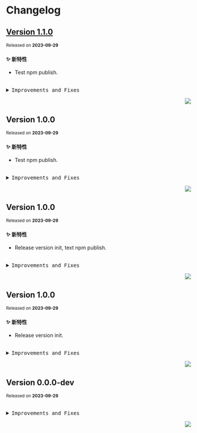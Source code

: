 # Changelog

## [Version&nbsp;1.1.0](https://github.com/eternallycyf/ims-template/compare/v1.0.0...v1.1.0)

<sup>Released on **2023-09-29**</sup>

#### ✨ 新特性

- Test npm publish.

<br/>

<details>
<summary><kbd>Improvements and Fixes</kbd></summary>

#### What's improved

- Test npm publish ([c21101f](https://github.com/eternallycyf/ims-template/commit/c21101f))

</details>

<div align="right">

[![](https://img.shields.io/badge/-BACK_TO_TOP-151515?style=flat-square)](#readme-top)

</div>

## Version&nbsp;1.0.0

<sup>Released on **2023-09-29**</sup>

#### ✨ 新特性

- Test npm publish.

<br/>

<details>
<summary><kbd>Improvements and Fixes</kbd></summary>

#### What's improved

- Test npm publish ([ba6cca0](https://github.com/eternallycyf/ims-template/commit/ba6cca0))

</details>

<div align="right">

[![](https://img.shields.io/badge/-BACK_TO_TOP-151515?style=flat-square)](#readme-top)

</div>

## Version&nbsp;1.0.0

<sup>Released on **2023-09-29**</sup>

#### ✨ 新特性

- Release version init, text npm publish.

<br/>

<details>
<summary><kbd>Improvements and Fixes</kbd></summary>

#### What's improved

- Release version init ([e411322](https://github.com/eternallycyf/ims-template/commit/e411322))
- Text npm publish ([71e5c00](https://github.com/eternallycyf/ims-template/commit/71e5c00))

</details>

<div align="right">

[![](https://img.shields.io/badge/-BACK_TO_TOP-151515?style=flat-square)](#readme-top)

</div>

## Version&nbsp;1.0.0

<sup>Released on **2023-09-29**</sup>

#### ✨ 新特性

- Release version init.

<br/>

<details>
<summary><kbd>Improvements and Fixes</kbd></summary>

#### What's improved

- Release version init ([e411322](https://github.com/eternallycyf/ims-template/commit/e411322))

</details>

<div align="right">

[![](https://img.shields.io/badge/-BACK_TO_TOP-151515?style=flat-square)](#readme-top)

</div>

## Version&nbsp;0.0.0-dev

<sup>Released on **2023-09-29**</sup>

<br/>

<details>
<summary><kbd>Improvements and Fixes</kbd></summary>

</details>

<div align="right">

[![](https://img.shields.io/badge/-BACK_TO_TOP-151515?style=flat-square)](#readme-top)

</div>
